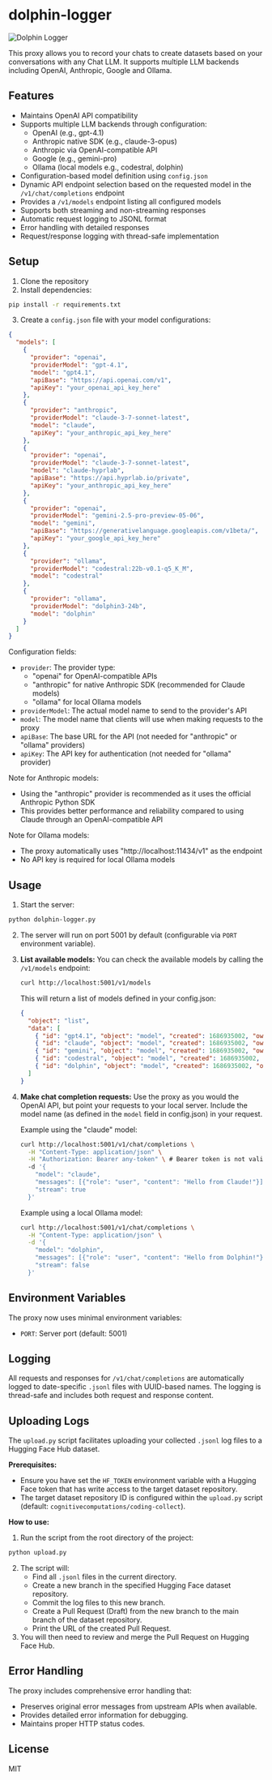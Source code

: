 # dolphin-logger

![Dolphin Logger](chat-logger.png)

This proxy allows you to record your chats to create datasets based on your conversations with any Chat LLM. It supports multiple LLM backends including OpenAI, Anthropic, Google and Ollama.

## Features

- Maintains OpenAI API compatibility
- Supports multiple LLM backends through configuration:
    - OpenAI (e.g., gpt-4.1)
    - Anthropic native SDK (e.g., claude-3-opus)
    - Anthropic via OpenAI-compatible API
    - Google (e.g., gemini-pro)
    - Ollama (local models e.g., codestral, dolphin)
- Configuration-based model definition using `config.json`
- Dynamic API endpoint selection based on the requested model in the `/v1/chat/completions` endpoint
- Provides a `/v1/models` endpoint listing all configured models
- Supports both streaming and non-streaming responses
- Automatic request logging to JSONL format
- Error handling with detailed responses
- Request/response logging with thread-safe implementation

## Setup

1. Clone the repository
2. Install dependencies:
```bash
pip install -r requirements.txt
```

3. Create a `config.json` file with your model configurations:
```json
{
  "models": [
    {
      "provider": "openai",
      "providerModel": "gpt-4.1",
      "model": "gpt4.1",
      "apiBase": "https://api.openai.com/v1",
      "apiKey": "your_openai_api_key_here"
    },
    {
      "provider": "anthropic",
      "providerModel": "claude-3-7-sonnet-latest",
      "model": "claude",
      "apiKey": "your_anthropic_api_key_here"
    },
    {
      "provider": "openai",
      "providerModel": "claude-3-7-sonnet-latest",
      "model": "claude-hyprlab",
      "apiBase": "https://api.hyprlab.io/private",
      "apiKey": "your_anthropic_api_key_here"
    },
    {
      "provider": "openai",
      "providerModel": "gemini-2.5-pro-preview-05-06",
      "model": "gemini",
      "apiBase": "https://generativelanguage.googleapis.com/v1beta/",
      "apiKey": "your_google_api_key_here"
    },
    {
      "provider": "ollama",
      "providerModel": "codestral:22b-v0.1-q5_K_M",
      "model": "codestral"
    },
    {
      "provider": "ollama",
      "providerModel": "dolphin3-24b",
      "model": "dolphin"
    }
  ]
}
```

Configuration fields:
- `provider`: The provider type:
  - "openai" for OpenAI-compatible APIs
  - "anthropic" for native Anthropic SDK (recommended for Claude models)
  - "ollama" for local Ollama models
- `providerModel`: The actual model name to send to the provider's API
- `model`: The model name that clients will use when making requests to the proxy
- `apiBase`: The base URL for the API (not needed for "anthropic" or "ollama" providers)
- `apiKey`: The API key for authentication (not needed for "ollama" provider)

Note for Anthropic models:
- Using the "anthropic" provider is recommended as it uses the official Anthropic Python SDK
- This provides better performance and reliability compared to using Claude through an OpenAI-compatible API

Note for Ollama models:
- The proxy automatically uses "http://localhost:11434/v1" as the endpoint
- No API key is required for local Ollama models

## Usage

1. Start the server:
```bash
python dolphin-logger.py
```

2. The server will run on port 5001 by default (configurable via `PORT` environment variable).

3. **List available models:**
   You can check the available models by calling the `/v1/models` endpoint:
   ```bash
   curl http://localhost:5001/v1/models
   ```
   This will return a list of models defined in your config.json:
   ```json
   {
     "object": "list",
     "data": [
       { "id": "gpt4.1", "object": "model", "created": 1686935002, "owned_by": "openai", "provider": "openai", "provider_model": "gpt-4.1" },
       { "id": "claude", "object": "model", "created": 1686935002, "owned_by": "openai", "provider": "openai", "provider_model": "claude-3-7-sonnet-latest" },
       { "id": "gemini", "object": "model", "created": 1686935002, "owned_by": "openai", "provider": "openai", "provider_model": "gemini-2.5-pro-preview-05-06" },
       { "id": "codestral", "object": "model", "created": 1686935002, "owned_by": "ollama", "provider": "ollama", "provider_model": "codestral:22b-v0.1-q5_K_M" },
       { "id": "dolphin", "object": "model", "created": 1686935002, "owned_by": "ollama", "provider": "ollama", "provider_model": "dolphin3-24b" }
     ]
   }
   ```

4. **Make chat completion requests:**
   Use the proxy as you would the OpenAI API, but point your requests to your local server. Include the model name (as defined in the `model` field in config.json) in your request.

   Example using the "claude" model:
   ```bash
   curl http://localhost:5001/v1/chat/completions \
     -H "Content-Type: application/json" \
     -H "Authorization: Bearer any-token" \ # Bearer token is not validated but included for compatibility
     -d '{
       "model": "claude",
       "messages": [{"role": "user", "content": "Hello from Claude!"}],
       "stream": true
     }'
   ```

   Example using a local Ollama model:
   ```bash
   curl http://localhost:5001/v1/chat/completions \
     -H "Content-Type: application/json" \
     -d '{
       "model": "dolphin", 
       "messages": [{"role": "user", "content": "Hello from Dolphin!"}],
       "stream": false
     }'
   ```

## Environment Variables

The proxy now uses minimal environment variables:

- `PORT`: Server port (default: 5001)

## Logging

All requests and responses for `/v1/chat/completions` are automatically logged to date-specific `.jsonl` files with UUID-based names. The logging is thread-safe and includes both request and response content.

## Uploading Logs

The `upload.py` script facilitates uploading your collected `.jsonl` log files to a Hugging Face Hub dataset.

**Prerequisites:**
- Ensure you have set the `HF_TOKEN` environment variable with a Hugging Face token that has write access to the target dataset repository.
- The target dataset repository ID is configured within the `upload.py` script (default: `cognitivecomputations/coding-collect`).

**How to use:**
1. Run the script from the root directory of the project:
```bash
python upload.py
```
2. The script will:
    - Find all `.jsonl` files in the current directory.
    - Create a new branch in the specified Hugging Face dataset repository.
    - Commit the log files to this new branch.
    - Create a Pull Request (Draft) from the new branch to the main branch of the dataset repository.
    - Print the URL of the created Pull Request.
3. You will then need to review and merge the Pull Request on Hugging Face Hub.

## Error Handling

The proxy includes comprehensive error handling that:
- Preserves original error messages from upstream APIs when available.
- Provides detailed error information for debugging.
- Maintains proper HTTP status codes.

## License

MIT
